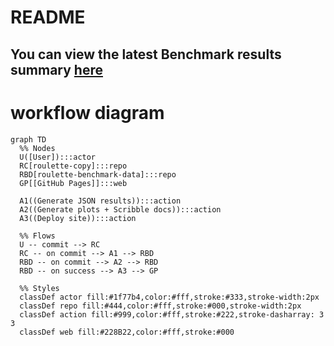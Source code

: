 # README
## You can view the latest Benchmark results summary [here](https://roulette-ppl.github.io/roulette-benchmark-data/)


# workflow diagram

```mermaid
graph TD
  %% Nodes
  U([User]):::actor
  RC[roulette-copy]:::repo
  RBD[roulette-benchmark-data]:::repo
  GP[[GitHub Pages]]:::web

  A1((Generate JSON results)):::action
  A2((Generate plots + Scribble docs)):::action
  A3((Deploy site)):::action

  %% Flows
  U -- commit --> RC
  RC -- on commit --> A1 --> RBD
  RBD -- on commit --> A2 --> RBD
  RBD -- on success --> A3 --> GP

  %% Styles
  classDef actor fill:#1f77b4,color:#fff,stroke:#333,stroke-width:2px
  classDef repo fill:#444,color:#fff,stroke:#000,stroke-width:2px
  classDef action fill:#999,color:#fff,stroke:#222,stroke-dasharray: 3 3
  classDef web fill:#228B22,color:#fff,stroke:#000

```